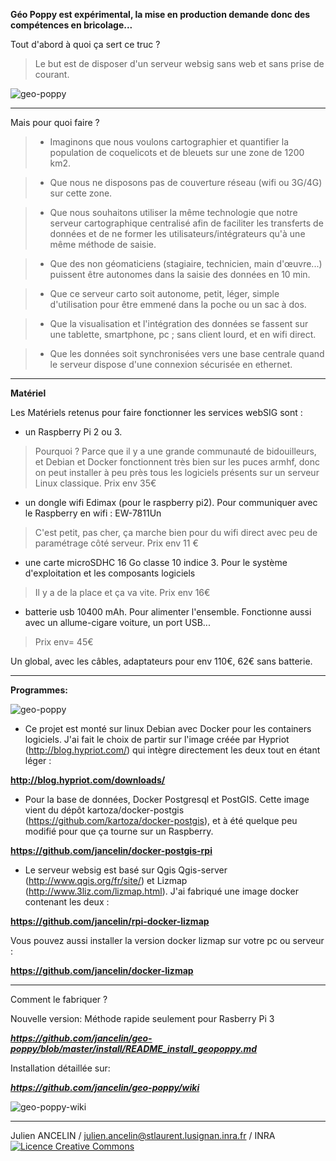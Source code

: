 
**Géo Poppy est expérimental, la mise en production demande donc des compétences en bricolage...**


Tout d'abord à quoi ça sert ce truc ?

> Le but est de disposer d'un serveur websig sans web et sans prise de courant.

![geo-poppy](https://cloud.githubusercontent.com/assets/6421175/7859283/b57c4a6c-053f-11e5-8376-d9525aa7153c.png)

______________________________________________________________________

Mais pour quoi faire ?

> * Imaginons que nous voulons cartographier et quantifier la population de coquelicots et de bleuets sur une zone de 1200 km2.

> * Que nous ne disposons pas de couverture réseau (wifi ou 3G/4G) sur cette zone.

> * Que nous souhaitons utiliser la même technologie que notre serveur cartographique centralisé afin de faciliter les transferts de données et de ne former les utilisateurs/intégrateurs qu'à une même méthode de saisie.

> * Que des non géomaticiens (stagiaire, technicien, main d'œuvre...) puissent être autonomes dans la saisie des données en 10 min.

> * Que ce serveur carto soit autonome, petit, léger, simple d'utilisation pour être emmené dans la poche ou un sac à dos.

> * Que la visualisation et l'intégration des données se fassent sur une tablette, smartphone, pc ; sans client lourd, et en wifi direct.

> * Que les données soit synchronisées vers une base centrale quand le serveur dispose d'une connexion sécurisée en ethernet.

___________________________________________________________________________________
**Matériel**

Les Matériels retenus pour faire fonctionner les services webSIG sont :

* un Raspberry Pi 2 ou 3.

> Pourquoi ? Parce que il y a une grande communauté de bidouilleurs, et Debian et Docker fonctionnent très bien sur les puces armhf, donc on peut installer à peu près tous les logiciels présents sur un serveur Linux classique. Prix env 35€

* un dongle wifi Edimax (pour le raspberry pi2). Pour communiquer avec le Raspberry en wifi : EW-7811Un

> C'est petit, pas cher, ça marche bien pour du wifi direct avec peu de paramétrage côté serveur. Prix env 11 €

* une carte microSDHC 16 Go classe 10 indice 3. Pour le système d'exploitation et les composants logiciels

> Il y a de la place et ça va vite. Prix env 16€

* batterie usb 10400 mAh. Pour alimenter l'ensemble. Fonctionne aussi avec un allume-cigare voiture, un port USB...

> Prix env= 45€

Un global, avec les câbles, adaptateurs pour env 110€, 62€ sans batterie.

________________________________________________________________________________

**Programmes:**

![geo-poppy](https://cloud.githubusercontent.com/assets/6421175/7859301/e5f0d6d6-053f-11e5-94ec-e6d9361f1a35.png)

* Ce projet est monté sur linux Debian avec Docker pour les containers logiciels. J'ai fait le choix de partir sur l'image créée par Hypriot (http://blog.hypriot.com/) qui intègre directement les deux tout en étant léger :


**http://blog.hypriot.com/downloads/**


* Pour la base de données, Docker Postgresql et PostGIS. Cette image vient du dépôt kartoza/docker-postgis (https://github.com/kartoza/docker-postgis), et à été quelque peu modifié pour que ça tourne sur un Raspberry.


**https://github.com/jancelin/docker-postgis-rpi**


* Le serveur websig est basé sur Qgis Qgis-server (http://www.qgis.org/fr/site/) et Lizmap (http://www.3liz.com/lizmap.html). J'ai fabriqué une image docker contenant les deux :


**https://github.com/jancelin/rpi-docker-lizmap**


Vous pouvez aussi installer la version docker lizmap sur votre pc ou serveur :

**https://github.com/jancelin/docker-lizmap**

______________________________________________________________________

Comment le fabriquer ?

Nouvelle version: 
Méthode rapide seulement pour Rasberry Pi 3 

***https://github.com/jancelin/geo-poppy/blob/master/install/README_install_geopoppy.md***


Installation détaillée sur:

***https://github.com/jancelin/geo-poppy/wiki***

![geo-poppy-wiki](https://cloud.githubusercontent.com/assets/6421175/12889497/6c3a926e-ce7f-11e5-8391-de6b205307e2.png)


____________________________________________________________________________

Julien ANCELIN / julien.ancelin@stlaurent.lusignan.inra.fr / INRA 
<a rel="license" href="http://creativecommons.org/licenses/by-sa/4.0/"><img alt="Licence Creative Commons" style="border-width:0" src="https://i.creativecommons.org/l/by-sa/4.0/88x31.png" /></a>
